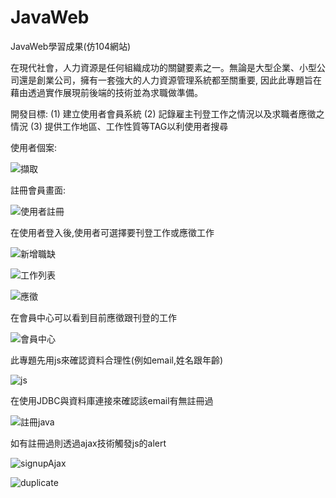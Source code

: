 # JavaWeb
JavaWeb學習成果(仿104網站)

在現代社會，人力資源是任何組織成功的關鍵要素之一。無論是大型企業、小型公司還是創業公司，擁有一套強大的人力資源管理系統都至關重要,
因此此專題旨在藉由透過實作展現前後端的技術並為求職做準備。

開發目標:
    (1) 建立使用者會員系統
    (2) 記錄雇主刊登工作之情況以及求職者應徵之情況
    (3) 提供工作地區、工作性質等TAG以利使用者搜尋


使用者個案:



![擷取](https://github.com/junior155235/JavaWeb/assets/138016054/7d0812d6-9b3d-4b10-bae3-58d8cfd34730)



註冊會員畫面:

![使用者註冊](https://github.com/junior155235/JavaWeb/assets/138016054/28017270-fbd4-493a-a51a-73907509be2d)


在使用者登入後,使用者可選擇要刊登工作或應徵工作


![新增職缺](https://github.com/junior155235/JavaWeb/assets/138016054/99bd3edb-6a77-4a15-aa71-e392215bdf2c)

![工作列表](https://github.com/junior155235/JavaWeb/assets/138016054/8ca9fcff-55b6-4799-8f9f-55b34f296507)

![應徵](https://github.com/junior155235/JavaWeb/assets/138016054/185bfb09-1909-49b4-b39e-d0f5b5bf55f2)

在會員中心可以看到目前應徵跟刊登的工作

![會員中心](https://github.com/junior155235/JavaWeb/assets/138016054/90443a4f-b1cf-4abb-9772-974aa410873b)

此專題先用js來確認資料合理性(例如email,姓名跟年齡)

![js](https://github.com/junior155235/JavaWeb/assets/138016054/c58e475a-29a6-4ed2-8812-1856c2eef05f)

在使用JDBC與資料庫連接來確認該email有無註冊過

![註冊java](https://github.com/junior155235/JavaWeb/assets/138016054/bc826f89-ee1b-4725-a9c7-e79b3747f1e9)

如有註冊過則透過ajax技術觸發js的alert

![signupAjax](https://github.com/junior155235/JavaWeb/assets/138016054/b53b68d1-328c-479f-9c60-19dd3ca15a0e)


![duplicate](https://github.com/junior155235/JavaWeb/assets/138016054/2c01da43-ef0d-4789-85f3-8427f3784704)

